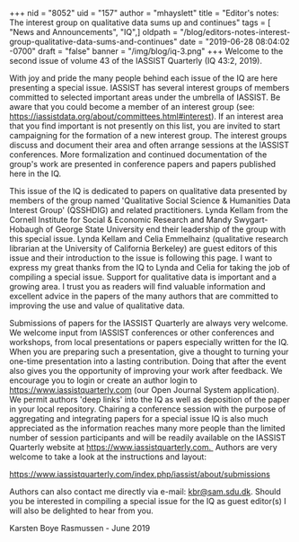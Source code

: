 +++
nid = "8052"
uid = "157"
author = "mhayslett"
title = "Editor's notes:  The interest group on qualitative data sums up and continues"
tags = [ "News and Announcements", "IQ",]
oldpath = "/blog/editors-notes-interest-group-qualitative-data-sums-and-continues"
date = "2019-06-28 08:04:02 -0700"
draft = "false"
banner = "/img/blog/iq-3.png"
+++
Welcome to the second issue of volume 43 of the IASSIST Quarterly (IQ
43:2, 2019).

With joy and pride the many people behind each issue of the IQ are here
presenting a special issue. IASSIST has several interest groups of
members committed to selected important areas under the umbrella of
IASSIST. Be aware that you could become a member of an interest group
(see: <https://iassistdata.org/about/committees.html#interest>). If an
interest area that you find important is not presently on this list, you
are invited to start campaigning for the formation of a new interest
group. The interest groups discuss and document their area and often
arrange sessions at the IASSIST conferences. More formalization and
continued documentation of the group's work are presented in conference
papers and papers published here in the IQ.

This issue of the IQ is dedicated to papers on qualitative data
presented by members of the group named 'Qualitative Social Science &
Humanities Data Interest Group' (QSSHDIG) and related practitioners.
Lynda Kellam from the Cornell Institute for Social & Economic Research
and Mandy Swygart-Hobaugh of George State University end their
leadership of the group with this special issue. Lynda Kellam and Celia
Emmelhainz (qualitative research librarian at the University of
California Berkeley) are guest editors of this issue and their
introduction to the issue is following this page. I want to express my
great thanks from the IQ to Lynda and Celia for taking the job of
compiling a special issue. Support for qualitative data is important and
a growing area. I trust you as readers will find valuable information
and excellent advice in the papers of the many authors that are
committed to improving the use and value of qualitative data.    

Submissions of papers for the IASSIST Quarterly are always very welcome.
We welcome input from IASSIST conferences or other conferences and
workshops, from local presentations or papers especially written for the
IQ. When you are preparing such a presentation, give a thought to
turning your one-time presentation into a lasting contribution. Doing
that after the event also gives you the opportunity of improving your
work after feedback. We encourage you to login or create an author login
to https://www.iassistquarterly.com (our Open Journal System
application). We permit authors 'deep links' into the IQ as well as
deposition of the paper in your local repository. Chairing a conference
session with the purpose of aggregating and integrating papers for a
special issue IQ is also much appreciated as the information reaches
many more people than the limited number of session participants and
will be readily available on the IASSIST Quarterly website at
https://www.iassistquarterly.com.  Authors are very welcome to take a
look at the instructions and layout:

<https://www.iassistquarterly.com/index.php/iassist/about/submissions>

Authors can also contact me directly via e-mail: <kbr@sam.sdu.dk>.
Should you be interested in compiling a special issue for the IQ as
guest editor(s) I will also be delighted to hear from you.

Karsten Boye Rasmussen - June 2019
